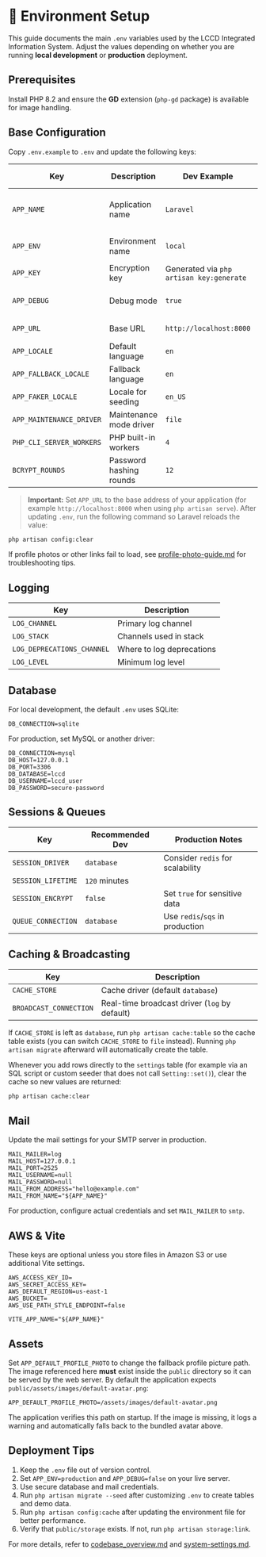 # 🌳 Environment Setup

This guide documents the main `.env` variables used by the LCCD Integrated Information System. Adjust the values depending on whether you are running **local development** or **production** deployment.

## Prerequisites

Install PHP 8.2 and ensure the **GD** extension (`php-gd` package) is available for image handling.

## Base Configuration

Copy `.env.example` to `.env` and update the following keys:

| Key | Description | Dev Example | Production Notes |
|-----|-------------|-------------|-----------------|
| `APP_NAME` | Application name | `Laravel` | Usually the school or system name |
| `APP_ENV` | Environment name | `local` | Use `production` on servers |
| `APP_KEY` | Encryption key | Generated via `php artisan key:generate` | Keep secret |
| `APP_DEBUG` | Debug mode | `true` | Set to `false` in production |
| `APP_URL` | Base URL | `http://localhost:8000` | Public domain |
| `APP_LOCALE` | Default language | `en` | change as needed |
| `APP_FALLBACK_LOCALE` | Fallback language | `en` | |
| `APP_FAKER_LOCALE` | Locale for seeding | `en_US` | |
| `APP_MAINTENANCE_DRIVER` | Maintenance mode driver | `file` | |
| `PHP_CLI_SERVER_WORKERS` | PHP built-in workers | `4` | |
| `BCRYPT_ROUNDS` | Password hashing rounds | `12` | Lower or equal for dev |

> **Important:** Set `APP_URL` to the base address of your application (for example `http://localhost:8000` when using `php artisan serve`). After updating `.env`, run the following command so Laravel reloads the value:

```bash
php artisan config:clear
```

If profile photos or other links fail to load, see [profile-photo-guide.md](profile-photo-guide.md) for troubleshooting tips.

## Logging

| Key | Description |
|-----|-------------|
| `LOG_CHANNEL` | Primary log channel |
| `LOG_STACK` | Channels used in stack |
| `LOG_DEPRECATIONS_CHANNEL` | Where to log deprecations |
| `LOG_LEVEL` | Minimum log level |

## Database

For local development, the default `.env` uses SQLite:

```
DB_CONNECTION=sqlite
```

For production, set MySQL or another driver:

```
DB_CONNECTION=mysql
DB_HOST=127.0.0.1
DB_PORT=3306
DB_DATABASE=lccd
DB_USERNAME=lccd_user
DB_PASSWORD=secure-password
```

## Sessions & Queues

| Key | Recommended Dev | Production Notes |
|-----|-----------------|-----------------|
| `SESSION_DRIVER` | `database` | Consider `redis` for scalability |
| `SESSION_LIFETIME` | `120` minutes | |
| `SESSION_ENCRYPT` | `false` | Set `true` for sensitive data |
| `QUEUE_CONNECTION` | `database` | Use `redis`/`sqs` in production |

## Caching & Broadcasting

| Key | Description |
|-----|-------------|
| `CACHE_STORE` | Cache driver (default `database`) |
| `BROADCAST_CONNECTION` | Real-time broadcast driver (`log` by default) |

If `CACHE_STORE` is left as `database`, run `php artisan cache:table` so the
cache table exists (you can switch `CACHE_STORE` to `file` instead). Running
`php artisan migrate` afterward will automatically create the table.

Whenever you add rows directly to the `settings` table (for example via an SQL
script or custom seeder that does not call `Setting::set()`), clear the cache so
new values are returned:

```bash
php artisan cache:clear
```

## Mail

Update the mail settings for your SMTP server in production.

```
MAIL_MAILER=log
MAIL_HOST=127.0.0.1
MAIL_PORT=2525
MAIL_USERNAME=null
MAIL_PASSWORD=null
MAIL_FROM_ADDRESS="hello@example.com"
MAIL_FROM_NAME="${APP_NAME}"
```

For production, configure actual credentials and set `MAIL_MAILER` to `smtp`.

## AWS & Vite

These keys are optional unless you store files in Amazon S3 or use additional Vite settings.

```
AWS_ACCESS_KEY_ID=
AWS_SECRET_ACCESS_KEY=
AWS_DEFAULT_REGION=us-east-1
AWS_BUCKET=
AWS_USE_PATH_STYLE_ENDPOINT=false

VITE_APP_NAME="${APP_NAME}"
```

## Assets

Set `APP_DEFAULT_PROFILE_PHOTO` to change the fallback profile picture path.
The image referenced here **must** exist inside the `public` directory so it can
be served by the web server. By default the application expects
`public/assets/images/default-avatar.png`:

```
APP_DEFAULT_PROFILE_PHOTO=/assets/images/default-avatar.png
```

The application verifies this path on startup. If the image is missing, it logs
a warning and automatically falls back to the bundled avatar above.

## Deployment Tips

1. Keep the `.env` file out of version control.
2. Set `APP_ENV=production` and `APP_DEBUG=false` on your live server.
3. Use secure database and mail credentials.
4. Run `php artisan migrate --seed` after customizing `.env` to create tables and demo data.
5. Run `php artisan config:cache` after updating the environment file for better performance.
6. Verify that `public/storage` exists. If not, run `php artisan storage:link`.

For more details, refer to [codebase_overview.md](codebase_overview.md) and [system-settings.md](system-settings.md).

